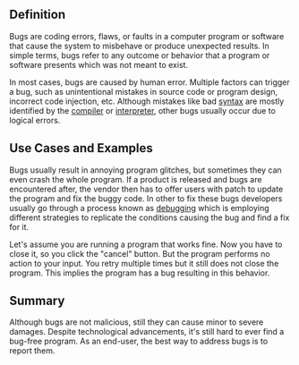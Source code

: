 ## Definition

Bugs are coding errors, flaws, or faults in a computer program or software that cause the system to misbehave or produce unexpected results. In simple terms, bugs refer to any outcome or behavior that a program or software presents which was not meant to exist.

In most cases, bugs are caused by human error. Multiple factors can trigger a bug, such as unintentional mistakes in source code or program design, incorrect code injection, etc. Although mistakes like bad [syntax](syntax.md) are mostly identified by the [compiler](compiler.md) or [interpreter](interpreter.md), other bugs usually occur due to logical errors.

## Use Cases and Examples

Bugs usually result in annoying program glitches, but sometimes they can even crash the whole program. If a product is released and bugs are encountered after, the vendor then has to offer users with patch to update the program and fix the buggy code. In other to fix these bugs developers usually go through a process known as [debugging](debugging.md) which is employing different strategies to replicate the conditions causing the bug and find a fix for it.

Let's assume you are running a program that works fine. Now you have to close it, so you click the "cancel" button. But the program performs no action to your input. You retry multiple times but it still does not close the program. This implies the program has a bug resulting in this behavior.

## Summary
Although bugs are not malicious, still they can cause minor to severe damages. Despite technological advancements, it's still hard to ever find a bug-free program. As an end-user, the best way to address bugs is to report them.
